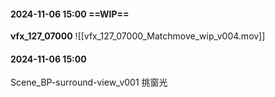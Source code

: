 #### 2024-11-06 15:00 ==WIP==
**vfx_127_07000**
![[vfx_127_07000_Matchmove_wip_v004.mov]]

#### 2024-11-06 15:00 
Scene_BP-surround-view_v001 挑窗光
